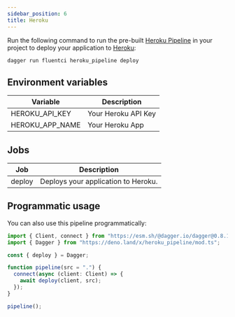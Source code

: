 ```yaml
---
sidebar_position: 6
title: Heroku
---
```



Run the following command to run the pre-built [Heroku Pipeline](https://github.com/fluent-ci-templates/heroku-pipeline) in your project to deploy your application to [Heroku](https://www.heroku.com):

```bash
dagger run fluentci heroku_pipeline deploy
```

## Environment variables

| Variable        | Description         |
|-----------------|---------------------|
| HEROKU_API_KEY  | Your Heroku API Key |
| HEROKU_APP_NAME | Your Heroku App     |

## Jobs

| Job     | Description                       |
|---------|-----------------------------------|
| deploy  | Deploys your application to Heroku. |

## Programmatic usage

You can also use this pipeline programmatically:

```typescript
import { Client, connect } from "https://esm.sh/@dagger.io/dagger@0.8.1";
import { Dagger } from "https://deno.land/x/heroku_pipeline/mod.ts";

const { deploy } = Dagger;

function pipeline(src = ".") {
  connect(async (client: Client) => {
    await deploy(client, src);
  });
}

pipeline();

```
